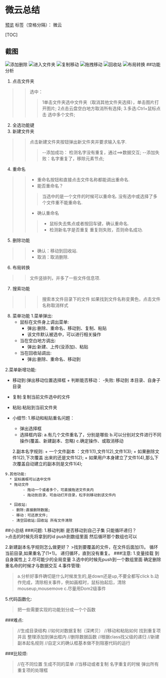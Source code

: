 ﻿# 微云总结

[预览][1]
标签（空格分隔）： 微云

[TOC]
## 截图
> 
![添加删除][2]
![进入文件夹][3]
![复制移动][4]
![拖拽移动][5]
![回收站][6]
![布局转换][7]
##功能分析

 1. 点击文件夹
>>选中：
>>>1单击文件夹选中文件夹（取消其他文件夹选择），单击图片打开图片;
>>>2点击云盘空白地方取消所有选择;
>>>3.多选:Ctrl+鼠标点击 选中多个文件;
 2. 全选功能键
 3. 新建文件夹
>>点击新建文件夹按钮弹出新文件夹并要求输入名字.
>>>--添加成功： 检测名字没有重复，通过==>数据交互;
>>>--添加失败：名字重复了，移除元素节点;

 4. 重命名
>> + 重命名按钮和直接点击文件名称都能调出重命名.
>> + 能否重命名？
>>>  当选中的是一个文件的时候可以重命名.
>>> 没有选中或选择了多个文件重不能重命名.
>> + 确认重命名
>>> + 鼠标失去焦点或者按回车键，确认重命名.
>>> + 检测新名字是否重复   重复则失败，否则命名成功.

 5. 删除功能
>> + 确认：移动到回收站.
>> + 取消：取消删除.
 6. 布局转换
>>文件竖排列，并多了一些文件信息项.
 7. 搜索功能
>>>搜索本文件目录下的文件  如果找到文件名称变黄色，点击文件名称取消样式
 8. 菜单功能
1.菜单弹出:
    * 鼠标在文件身上调出菜单:
        + 弹出:删除、重命名、移动到、复制、粘贴
        + 该文件默认被选中，可以进行相关操作
    * 当在空白地方调出:
        + 弹出:新建、上传(没添加)、粘贴
    * 当在回收站调出:
        + 弹出:删除、重命名、移动到



  2.菜单新增功能:
   * 移动到:弹出移动位置选择框
          + 判断能否移动：
              -失败: 移动到  本目录、自身子目录

   * 复制:复制当前文件选中的文件
   * 粘贴:粘贴到当前文件夹
   * 小细节:
	1.移动和粘贴重名问题：
	    + 弹出选择框
	    + 选择框内容:
		a.有几个文件重名了，分别是哪些
		b.可以分别对文件进行不同操作(覆盖、新建副本、忽略)
		c.确定操作、或取消移动
				
	    2.副本名字规则:
              + 一个文件副本  ：文件1(1),文件1(2),文件1(3);
              + 如果删除文件1(2),下次覆盖 出来的还是文件1(2);
              + 如果用户本身建立了文件1(4),那么下次覆盖自动建立的副本则是文件1(4);

    9.其他功能:
      * 鼠标画框可以选中文件
      * 拖动文件
            - 拖动一个或者多个，可直接拖进文件夹内
            - 拖动到目录，可自动打开目录，松手则移动到该文件内
		
      * 回收站:
	   - 删除:直接删除数据;
	   - 移动：可还原文件;
	   - 清空回收站:回收站 所有文件清除
##小总结
###问题:
1.移动判断 是否移动到自己子集 只能循环递归？  
    >点击的时候先将拿到的id push到数组里面  然后循环那个数组也可以
    
2.新建副本名字规则怎么做更好？
    >找到要覆盖的文件，在文件后面加(1)。
        循环当前目录,如果重名了(1+1)。
	递归循环，直到没有重复。
###注意:
1.变量挂载 到自身属性上
2.尽可能少的全局变量
3.选中的时候先push到一个数组里面   确定删除 重名命的时候才与数据交互
4.事件管理:
   > a.分析好事件确切是什么时候发生的,是down还是up,不要全都写click
    b.动作完成，清除相关事件，例如画框时，鼠标抬起后，清除mouseup,mousemove
    c.尽量用Dom2级事件

5.代码函数化:
>把一些需要实现的功能划分成一个个函数

###难点:
>//生成目录结构
//如何对数据复制（深拷贝）
//移动和粘贴如何 找到重复项 并且  整理添加到弹出框内 
//删除数据函数
//根据class找父级的递归
//新建副本起名规则
//自定义的确认框基本做不到阻塞代码的运行

###比较烦:
>//在不同位置 生成不同的菜单
//当移动或者复制 名字重复的时候   弹出所有重复项的处理框


  [1]: https://helloforrestworld.github.io/wangpan/index.html
  [2]: https://helloforrestworld.github.io/wangpan/screen_shot/%E6%B7%BB%E5%8A%A0%E5%88%A0%E9%99%A4.gif
  [3]: https://helloforrestworld.github.io/wangpan/screen_shot/%E8%BF%9B%E5%85%A5%E6%96%87%E4%BB%B6%E5%A4%B9.gif
  [4]: https://helloforrestworld.github.io/wangpan/screen_shot/%E5%A4%8D%E5%88%B6%E7%A7%BB%E5%8A%A8.gif
  [5]: https://helloforrestworld.github.io/wangpan/screen_shot/%E6%8B%96%E6%8B%BD%E7%A7%BB%E5%8A%A8.gif
  [6]: https://helloforrestworld.github.io/wangpan/screen_shot/%E5%9B%9E%E6%94%B6%E7%AB%99.gif
  [7]: https://helloforrestworld.github.io/wangpan/screen_shot/%E5%B8%83%E5%B1%80%E8%BD%AC%E6%8D%A2.gif